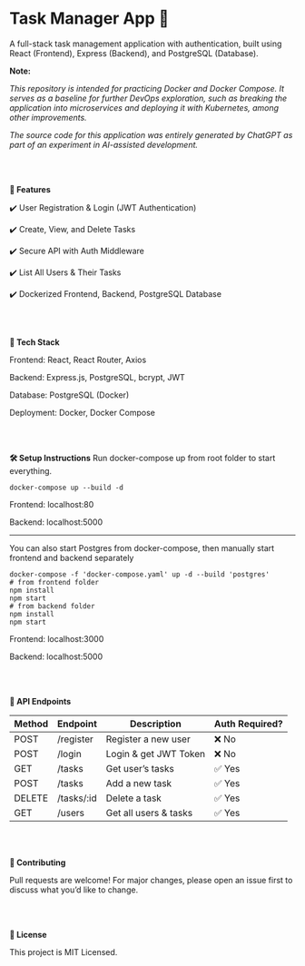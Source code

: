 # Task Manager App 📝

A full-stack task management application with authentication, built using React (Frontend), Express (Backend), and PostgreSQL (Database).

**Note:**

*This repository is intended for practicing Docker and Docker Compose. It serves as a baseline for further DevOps exploration, such as breaking the application into microservices and deploying it with Kubernetes, among other improvements.*

*The source code for this application was entirely generated by ChatGPT as part of an experiment in AI-assisted development.*
  
<br/>
<br/>


**📌 Features**

✔️ User Registration & Login (JWT Authentication)

✔️ Create, View, and Delete Tasks

✔️ Secure API with Auth Middleware

✔️ List All Users & Their Tasks 

✔️ Dockerized Frontend, Backend, PostgreSQL Database

  
<br/>
<br/>  

**🚀 Tech Stack**

Frontend: React, React Router, Axios

Backend: Express.js, PostgreSQL, bcrypt, JWT

Database: PostgreSQL (Docker)

Deployment: Docker, Docker Compose

<br/>
<br/>

**🛠️ Setup Instructions**
Run docker-compose up from root folder to start everything.

    docker-compose up --build -d

Frontend: localhost:80

Backend: localhost:5000

---


You can also start Postgres from docker-compose, then manually start frontend and backend separately

    docker-compose -f 'docker-compose.yaml' up -d --build 'postgres' 
    # from frontend folder
    npm install
    npm start
    # from backend folder
    npm install
    npm start
Frontend: localhost:3000

Backend: localhost:5000

  
<br/>
<br/>

**🔌 API Endpoints**

|  Method| Endpoint | Description| Auth Required?
|--|--|--|--|
|POST | /register  |  Register a new user|  ❌ No|
|POST |/login | Login & get JWT Token| ❌ No
|GET |/tasks |Get user’s tasks |✅ Yes
|POST |/tasks |Add a new task |✅ Yes
|DELETE |/tasks/:id| Delete a task |✅ Yes
|GET |/users |Get all users & tasks |✅ Yes

<br/>
<br/>  

**🤝 Contributing**

Pull requests are welcome! For major changes, please open an issue first to discuss what you’d like to change.

  
<br/>
<br/>

**📝 License**

This project is MIT Licensed.
